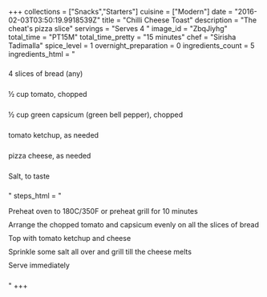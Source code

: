 +++
collections = ["Snacks","Starters"]
cuisine = ["Modern"]
date = "2016-02-03T03:50:19.9918539Z"
title = "Chilli Cheese Toast"
description = "The cheat's pizza slice"
servings = "Serves 4 "
image_id = "ZbqJiyhg"
total_time = "PT15M"
total_time_pretty = "15 minutes"
chef = "Sirisha Tadimalla"
spice_level = 1
overnight_preparation = 0
ingredients_count = 5
ingredients_html = "<ul style='padding-left: 0; list-style: none;'><li itemprop='recipeIngredient' style='margin: 8px 0px;padding: 8px 0px;'>4 slices of bread (any)</li><li itemprop='recipeIngredient' style='margin: 8px 0px;padding: 8px 0px;'>½ cup tomato, chopped</li><li itemprop='recipeIngredient' style='margin: 8px 0px;padding: 8px 0px;'>½ cup green capsicum (green bell pepper), chopped</li><li itemprop='recipeIngredient' style='margin: 8px 0px;padding: 8px 0px;'>tomato ketchup, as needed</li><li itemprop='recipeIngredient' style='margin: 8px 0px;padding: 8px 0px;'>pizza cheese, as needed</li><li itemprop='recipeIngredient' style='margin: 8px 0px;padding: 8px 0px;'>Salt, to taste</li></ul>"
steps_html = "<ol style='list-style: none inside; padding-left: 0px;'><li style='padding-bottom: 10px;'><i class='step-track-icon fa fa-square-o'></i><span class='step-text' itemprop='recipeInstructions'>Preheat oven to 180C/350F or preheat grill for 10 minutes</span></li><li style='padding-bottom: 10px;'><i class='step-track-icon fa fa-square-o'></i><span class='step-text' itemprop='recipeInstructions'>Arrange the chopped tomato and capsicum evenly on all the slices of bread</span></li><li style='padding-bottom: 10px;'><i class='step-track-icon fa fa-square-o'></i><span class='step-text' itemprop='recipeInstructions'>Top with tomato ketchup and cheese</span></li><li style='padding-bottom: 10px;'><i class='step-track-icon fa fa-square-o'></i><span class='step-text' itemprop='recipeInstructions'>Sprinkle some salt all over and grill till the cheese melts </span></li><li style='padding-bottom: 10px;'><i class='step-track-icon fa fa-square-o'></i><span class='step-text' itemprop='recipeInstructions'>Serve immediately</span></li></ol>"
+++
